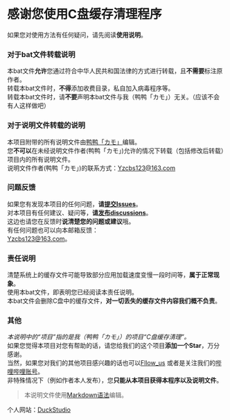 # 感谢您使用C盘缓存清理程序<br>
如果您对使用方法有任何疑问，请先阅读**使用说明**。<br>
### 对于bat文件转载说明<br>
本bat文件**允许**您通过符合中华人民共和国法律的方式进行转载，且**不需要**标注原作者。<br>
转载本bat文件时，**不得**添加收费目录，私自加入病毒程序等。<br>
转载本bat文件时，请**不要**声明本bat文件与我（鸭鸭「カモ」）无关。（应该不会有人这样做吧）<br>
### 对于说明文件转载的说明<br>
本项目附带的所有说明文件由[鸭鸭「カモ」](https://duckduckstudio.github.io/yazicbs.github.io/)编辑。<br>
您**不可以**在未经说明文件作者(鸭鸭「カモ」)允许的情况下转载（包括修改后转载）项目内的所有说明文件。<br>
说明文件作者(鸭鸭「カモ」)的联系方式：<Yzcbs123@163.com><br>
### 问题反馈<br>
如果您有发现本项目的任何问题，**请[提交Issues](https://github.com/DuckDuckStudio/Windows_Optimization_Widget/issues)**。<br>
对本项目有任何建议、疑问等，**请[发布discussions](https://github.com/DuckDuckStudio/Windows_Optimization_Widget/discussions)**。<br>
这边也请您在反馈时**说清楚您的问题或建议**哦。<br>
有任何问题也可以向本邮箱反馈：<br>
<Yzcbs123@163.com>。<br>
### 责任说明<br>
清楚系统上的缓存文件可能导致部分应用加载速度变慢一段时间等，**属于正常现象**。<br>
使用本bat文件，即表明您已经阅读本责任说明。<br>
本bat文件会删除C盘中的缓存文件，**对一切丢失的缓存文件内容我们概不负责**。<br>
### 其他<br>
*本说明中的“项目”指的是我（鸭鸭「カモ」）的项目“C盘缓存清理”。*<br>
如果您觉得本项目对您有帮助的话，请您给我们的这个项目**添加一个Star**，万分感谢。<br>
当然，如果您对我们的其他项目感兴趣的话也可以[Fllow_us](hhttps://github.com/DuckDuckStudio/) 或者是关注我们的[哔哩哔哩账号](https://space.bilibili.com/2054654702)。<br>
非特殊情况下（例如作者本人发布），您**只能从本项目获得本程序以及说明文件**。

> 本说明文件使用[Markdown语法](https://markdown.com.cn/basic-syntax/)编辑。

个人网站：[DuckStudio](https://duckduckstudio.github.io/yazicbs.github.io/)
